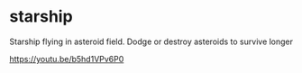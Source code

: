 # starship
Starship flying in asteroid field. Dodge or destroy asteroids to survive longer

https://youtu.be/b5hd1VPv6P0


